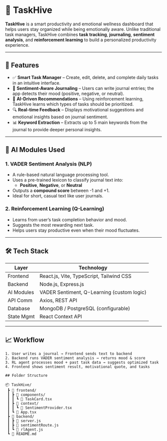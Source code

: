 # 🐝 TaskHive

**TaskHive** is a smart productivity and emotional wellness dashboard that helps users stay organized while being emotionally aware. Unlike traditional task managers, TaskHive combines **task tracking**, **journaling**, **sentiment analysis**, and **reinforcement learning** to build a personalized productivity experience.

---

## 🚀 Features

- ✅ **Smart Task Manager** – Create, edit, delete, and complete daily tasks in an intuitive interface.
- 🧠 **Sentiment-Aware Journaling** – Users can write journal entries; the app detects their mood (positive, negative, or neutral).
- 🤖 **AI-Driven Recommendations** – Using reinforcement learning, TaskHive learns which types of tasks should be prioritized.
- 🔍 **Real-time Feedback** – Displays motivational suggestions and emotional insights based on journal sentiment.
- 📊 **Keyword Extraction** – Extracts up to 5 main keywords from the journal to provide deeper personal insights.

---

## 🧠 AI Modules Used

### 1. **VADER Sentiment Analysis (NLP)**
- A rule-based natural language processing tool.
- Uses a pre-trained lexicon to classify journal text into:
  - **Positive**, **Negative**, or **Neutral**
- Outputs a **compound score** between -1 and +1.
- Ideal for short, casual text like user journals.

### 2. **Reinforcement Learning (Q-Learning)**
- Learns from user’s task completion behavior and mood.
- Suggests the most rewarding next task.
- Helps users stay productive even when their mood fluctuates.

---

## 🛠️ Tech Stack

| Layer        | Technology                             |
|--------------|------------------------------------------|
| Frontend     | React.js, Vite, TypeScript, Tailwind CSS |
| Backend      | Node.js, Express.js                      |
| AI Modules   | VADER Sentiment, Q-Learning (custom logic)|
| API Comm     | Axios, REST API                          |
| Database     | MongoDB / PostgreSQL (configurable)      |
| State Mgmt   | React Context API                        |

---

## 📈 Workflow

```text
1. User writes a journal → Frontend sends text to backend
2. Backend runs VADER sentiment analysis → returns mood & score
3. RL agent processes mood + past task data → suggests optimized task
4. Frontend shows sentiment result, motivational quote, and tasks

## Folder Structure

📦 TaskHive/
 ┣ 📂 frontend/
 ┃ ┣ 📂 components/
 ┃ ┃ ┗ 📜 TaskCard.tsx
 ┃ ┣ 📂 context/
 ┃ ┃ ┗ 📜 SentimentProvider.tsx
 ┃ ┗ 📜 App.tsx
 ┣ 📂 backend/
 ┃ ┣ 📜 server.js
 ┃ ┣ 📜 sentimentRoute.js
 ┃ ┗ 📜 rlAgent.js
 ┗ 📜 README.md
